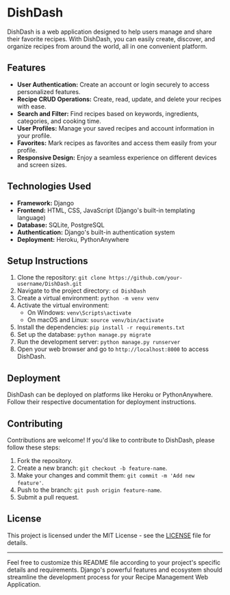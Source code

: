 # DishDash

DishDash is a web application designed to help users manage and share their favorite recipes. With DishDash, you can easily create, discover, and organize recipes from around the world, all in one convenient platform.

## Features

- **User Authentication:** Create an account or login securely to access personalized features.
- **Recipe CRUD Operations:** Create, read, update, and delete your recipes with ease.
- **Search and Filter:** Find recipes based on keywords, ingredients, categories, and cooking time.
- **User Profiles:** Manage your saved recipes and account information in your profile.
- **Favorites:** Mark recipes as favorites and access them easily from your profile.
- **Responsive Design:** Enjoy a seamless experience on different devices and screen sizes.

## Technologies Used

- **Framework:** Django
- **Frontend:** HTML, CSS, JavaScript (Django's built-in templating language)
- **Database:** SQLite, PostgreSQL
- **Authentication:** Django's built-in authentication system
- **Deployment:** Heroku, PythonAnywhere

## Setup Instructions

1. Clone the repository: `git clone https://github.com/your-username/DishDash.git`
2. Navigate to the project directory: `cd DishDash`
3. Create a virtual environment: `python -m venv venv`
4. Activate the virtual environment:
   - On Windows: `venv\Scripts\activate`
   - On macOS and Linux: `source venv/bin/activate`
5. Install the dependencies: `pip install -r requirements.txt`
6. Set up the database: `python manage.py migrate`
7. Run the development server: `python manage.py runserver`
8. Open your web browser and go to `http://localhost:8000` to access DishDash.

## Deployment

DishDash can be deployed on platforms like Heroku or PythonAnywhere. Follow their respective documentation for deployment instructions.

## Contributing

Contributions are welcome! If you'd like to contribute to DishDash, please follow these steps:

1. Fork the repository.
2. Create a new branch: `git checkout -b feature-name`.
3. Make your changes and commit them: `git commit -m 'Add new feature'`.
4. Push to the branch: `git push origin feature-name`.
5. Submit a pull request.

## License

This project is licensed under the MIT License - see the [LICENSE](LICENSE) file for details.

---

Feel free to customize this README file according to your project's specific details and requirements. Django's powerful features and ecosystem should streamline the development process for your Recipe Management Web Application.
